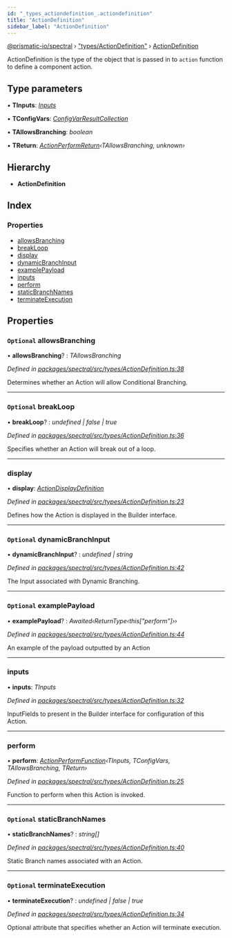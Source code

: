 ```yaml
---
id: "_types_actiondefinition_.actiondefinition"
title: "ActionDefinition"
sidebar_label: "ActionDefinition"
---
```


[@prismatic-io/spectral](../index.md) › ["types/ActionDefinition"](../modules/_types_actiondefinition_.md) › [ActionDefinition](_types_actiondefinition_.actiondefinition.md)

ActionDefinition is the type of the object that is passed in to `action` function to
define a component action.

## Type parameters

▪ **TInputs**: *[Inputs](../modules/_types_inputs_.md#inputs)*

▪ **TConfigVars**: *[ConfigVarResultCollection](../modules/_types_inputs_.md#configvarresultcollection)*

▪ **TAllowsBranching**: *boolean*

▪ **TReturn**: *[ActionPerformReturn](../modules/_types_actionperformreturn_.md#actionperformreturn)‹TAllowsBranching, unknown›*

## Hierarchy

* **ActionDefinition**

## Index

### Properties

* [allowsBranching](_types_actiondefinition_.actiondefinition.md#optional-allowsbranching)
* [breakLoop](_types_actiondefinition_.actiondefinition.md#optional-breakloop)
* [display](_types_actiondefinition_.actiondefinition.md#display)
* [dynamicBranchInput](_types_actiondefinition_.actiondefinition.md#optional-dynamicbranchinput)
* [examplePayload](_types_actiondefinition_.actiondefinition.md#optional-examplepayload)
* [inputs](_types_actiondefinition_.actiondefinition.md#inputs)
* [perform](_types_actiondefinition_.actiondefinition.md#perform)
* [staticBranchNames](_types_actiondefinition_.actiondefinition.md#optional-staticbranchnames)
* [terminateExecution](_types_actiondefinition_.actiondefinition.md#optional-terminateexecution)

## Properties

### `Optional` allowsBranching

• **allowsBranching**? : *TAllowsBranching*

*Defined in [packages/spectral/src/types/ActionDefinition.ts:38](https://github.com/prismatic-io/spectral/blob/v8.1.0/packages/spectral/src/types/ActionDefinition.ts#L38)*

Determines whether an Action will allow Conditional Branching.

___

### `Optional` breakLoop

• **breakLoop**? : *undefined | false | true*

*Defined in [packages/spectral/src/types/ActionDefinition.ts:36](https://github.com/prismatic-io/spectral/blob/v8.1.0/packages/spectral/src/types/ActionDefinition.ts#L36)*

Specifies whether an Action will break out of a loop.

___

###  display

• **display**: *[ActionDisplayDefinition](_types_displaydefinition_.actiondisplaydefinition.md)*

*Defined in [packages/spectral/src/types/ActionDefinition.ts:23](https://github.com/prismatic-io/spectral/blob/v8.1.0/packages/spectral/src/types/ActionDefinition.ts#L23)*

Defines how the Action is displayed in the Builder interface.

___

### `Optional` dynamicBranchInput

• **dynamicBranchInput**? : *undefined | string*

*Defined in [packages/spectral/src/types/ActionDefinition.ts:42](https://github.com/prismatic-io/spectral/blob/v8.1.0/packages/spectral/src/types/ActionDefinition.ts#L42)*

The Input associated with Dynamic Branching.

___

### `Optional` examplePayload

• **examplePayload**? : *Awaited‹ReturnType‹this["perform"]››*

*Defined in [packages/spectral/src/types/ActionDefinition.ts:44](https://github.com/prismatic-io/spectral/blob/v8.1.0/packages/spectral/src/types/ActionDefinition.ts#L44)*

An example of the payload outputted by an Action

___

###  inputs

• **inputs**: *TInputs*

*Defined in [packages/spectral/src/types/ActionDefinition.ts:32](https://github.com/prismatic-io/spectral/blob/v8.1.0/packages/spectral/src/types/ActionDefinition.ts#L32)*

InputFields to present in the Builder interface for configuration of this Action.

___

###  perform

• **perform**: *[ActionPerformFunction](../modules/_types_actionperformfunction_.md#actionperformfunction)‹TInputs, TConfigVars, TAllowsBranching, TReturn›*

*Defined in [packages/spectral/src/types/ActionDefinition.ts:25](https://github.com/prismatic-io/spectral/blob/v8.1.0/packages/spectral/src/types/ActionDefinition.ts#L25)*

Function to perform when this Action is invoked.

___

### `Optional` staticBranchNames

• **staticBranchNames**? : *string[]*

*Defined in [packages/spectral/src/types/ActionDefinition.ts:40](https://github.com/prismatic-io/spectral/blob/v8.1.0/packages/spectral/src/types/ActionDefinition.ts#L40)*

Static Branch names associated with an Action.

___

### `Optional` terminateExecution

• **terminateExecution**? : *undefined | false | true*

*Defined in [packages/spectral/src/types/ActionDefinition.ts:34](https://github.com/prismatic-io/spectral/blob/v8.1.0/packages/spectral/src/types/ActionDefinition.ts#L34)*

Optional attribute that specifies whether an Action will terminate execution.
